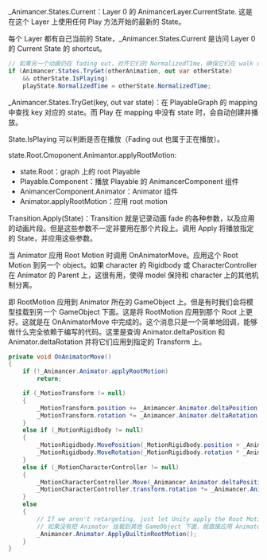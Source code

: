 _Animancer.States.Current：Layer 0 的 AnimancerLayer.CurrentState. 这是在这个 Layer 上使用任何 Play 方法开始的最新的 State。

每个 Layer 都有自己当前的 State，_Animancer.States.Current 是访问 Layer 0 的 Current State 的 shortcut。

```C#
// 如果另一个动画仍在 fading out，对齐它们的 NormalizedTIme，确保它们在 walk cycle 中相同的进度位置上进行混合
if (Animancer.States.TryGet(otherAnimation, out var otherState)
    && otherState.IsPlaying)
    playState.NormalizedTime = otherState.NormalizedTime;
```

_Animancer.States.TryGet(key, out var state)：在 PlayableGraph 的 mapping 中查找 key 对应的 state。而 Play 在 mapping 中没有 state 时，会自动创建并播放。

State.IsPlaying 可以判断是否在播放（Fading out 也属于正在播放）。

state.Root.Cmoponent.Animantor.applyRootMotion:

- state.Root：graph 上的 root Playable
- Playable.Component：播放 Playable 的 AnimancerComponent 组件
- AnimancerComponent.Animator：Animator 组件
- Animator.applyRootMotion：应用 root motion

Transition.Apply(State)：Transition 就是记录动画 fade 的各种参数，以及应用的动画片段。但是这些参数不一定非要用在那个片段上。调用 Apply 将播放指定的 State，并应用这些参数。

当 Animator 应用 Root Motion 时调用 OnAnimatorMove。应用这个 Root Motion 到另一个 object。如果 character 的 Rigidbody 或 CharacterController 在 Animator 的 Parent 上，这很有用，使得 model 保持和 character 上的其他机制分离。

即 RootMotion 应用到 Animator 所在的 GameObject 上。但是有时我们会将模型挂载到另一个 GameObject 下面。这是将 RootMotion 应用到那个 Root 上更好。这就是在 OnAnimatorMove 中完成的。这个消息只是一个简单地回调，能够做什么完全依赖于编写的代码。这里是查询 Animator.deltaPosition 和 Animator.deltaRotation 并将它们应用到指定的 Transform 上。

```C#
private void OnAnimatorMove()
{
    if (!_Animancer.Animator.applyRootMotion)
        return;

    if (_MotionTransform != null)
    {
        _MotionTransform.position += _Animancer.Animator.deltaPosition;
        _MotionTransform.rotation *= _Animancer.Animator.deltaRotation;
    }
    else if (_MotionRigidbody != null)
    {
        _MotionRigidbody.MovePosition(_MotionRigidbody.position + _Animancer.Animator.deltaPosition);
        _MotionRigidbody.MoveRotation(_MotionRigidbody.rotation * _Animancer.Animator.deltaRotation);
    }
    else if (_MotionCharacterController != null)
    {
        _MotionCharacterController.Move(_Animancer.Animator.deltaPosition);
        _MotionCharacterController.transform.rotation *= _Animancer.Animator.deltaRotation;
    }
    else
    {
        // If we aren't retargeting, just let Unity apply the Root Motion normally.
        // 如果没有把 Animator 挂载到其他 GameObject 下面，就直接应用 Animator 的默认 RootMotion
        _Animancer.Animator.ApplyBuiltinRootMotion();
    }
}
```